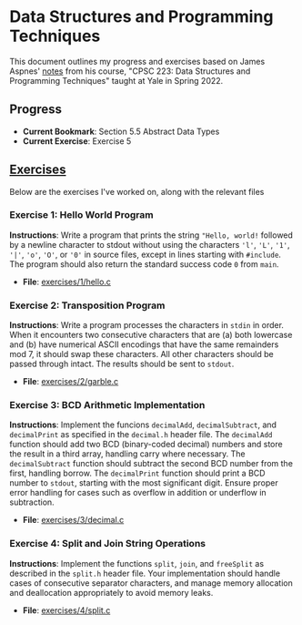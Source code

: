 # Data Structures and Programming Techniques

This document outlines my progress and exercises based on James Aspnes' [notes](http://cs.yale.edu/homes/aspnes/classes/223/notes.html) from his course, "CPSC 223: Data Structures and Programming Techniques" taught at Yale in Spring 2022.

## Progress

- **Current Bookmark**: Section 5.5 Abstract Data Types
- **Current Exercise**: Exercise 5

## [Exercises](http://cs.yale.edu/homes/aspnes/classes/223/notes.html#assignments)

Below are the exercises I've worked on, along with the relevant files

### Exercise 1: Hello World Program

**Instructions**: Write a program that prints the string `"Hello, world!` followed by a newline character to stdout without using the characters `'l'`, `'L'`, `'1'`, `'|'`, `'o'`, `'O'`, or `'0'` in source files, except in lines starting with `#include`. The program should also return the standard success code `0` from `main`.

- **File**: [exercises/1/hello.c](https://github.com/smomara/yale_cpsc_223/blob/main/exercises/1/hello.c)

### Exercise 2: Transposition Program

**Instructions**: Write a program processes the characters in `stdin` in order. When it encounters two consecutive characters that are (a) both lowercase and (b) have numerical ASCII encodings that have the same remainders mod 7, it should swap these characters. All other characters should be passed through intact. The results should be sent to `stdout`.

- **File**: [exercises/2/garble.c](https://github.com/smomara/yale_cpsc_223/blob/main/exercises/2/garble.c)

### Exercise 3: BCD Arithmetic Implementation

**Instructions**: Implement the funcions `decimalAdd`, `decimalSubtract`, and `decimalPrint` as specified in the `decimal.h` header file. The `decimalAdd` function should add two BCD (binary-coded decimal) numbers and store the result in a third array, handling carry where necessary. The `decimalSubtract` function should subtract the second BCD number from the first, handling borrow. The `decimalPrint` function should print a BCD number to `stdout`, starting with the most significant digit. Ensure proper error handling for cases such as overflow in addition or underflow in subtraction.

- **File**: [exercises/3/decimal.c](https://github.com/smomara/yale_cpsc_223/blob/main/exercises/3/decimal.c)

### Exercise 4: Split and Join String Operations

**Instructions**: Implement the functions `split`, `join`, and `freeSplit` as described in the `split.h` header file. Your implementation should handle cases of consecutive separator characters, and manage memory allocation and deallocation appropriately to avoid memory leaks.

- **File**: [exercises/4/split.c](https://github.com/smomara/yale_cpsc_223/blob/main/exercises/4/split.c)